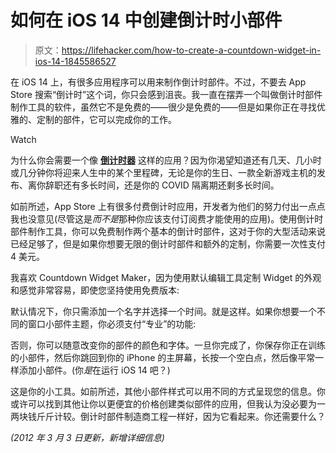 # 如何在 iOS 14 中创建倒计时小部件

> 原文：<https://lifehacker.com/how-to-create-a-countdown-widget-in-ios-14-1845586527>

在 iOS 14 上，有很多应用程序可以用来制作倒计时部件。不过，不要去 App Store 搜索“倒计时”这个词，你只会感到沮丧。我一直在摆弄一个叫做倒计时部件制作工具的软件，虽然它不是免费的——很少是免费的——但是如果你正在寻找优雅的、定制的部件，它可以完成你的工作。

Watch

为什么你会需要一个像 [**倒计时器**](https://apps.apple.com/app/apple-store/id1534850579) 这样的应用？因为你渴望知道还有几天、几小时或几分钟你将迎来人生中的某个里程碑，无论是你的生日、一款全新游戏主机的发布、离你辞职还有多长时间，还是你的 COVID 隔离期还剩多长时间。

如前所述，App Store 上有很多付费倒计时应用，开发者为他们的努力付出一点点我也没意见(尽管这是*而不是*那种你应该支付订阅费才能使用的应用)。使用倒计时部件制作工具，你可以免费制作两个基本的倒计时部件，这对于你的大型活动来说已经足够了，但是如果你想要无限的倒计时部件和额外的定制，你需要一次性支付 4 美元。

我喜欢 Countdown Widget Maker，因为使用默认编辑工具定制 Widget 的外观和感觉非常容易，即使您坚持使用免费版本:

默认情况下，你只需添加一个名字并选择一个时间。就是这样。如果你想要一个不同的窗口小部件主题，你必须支付“专业”的功能:

否则，你可以随意改变你的部件的颜色和字体。一旦你完成了，你保存你正在训练的小部件，然后你跳回到你的 iPhone 的主屏幕，长按一个空白点，然后像平常一样添加小部件。(你*是*在运行 iOS 14 吧？)

这是你的小工具。如前所述，其他小部件样式可以用不同的方式呈现您的信息。你或许可以找到其他让你以更便宜的价格创建类似部件的应用，但我认为没必要为一两块钱斤斤计较。倒计时部件制造商工程一样好，因为它看起来。你还需要什么？

*(2012 年 3 月 3 日更新，新增详细信息)*